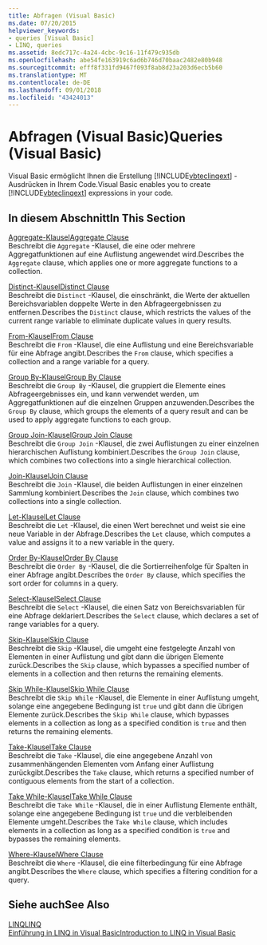 ```yaml
---
title: Abfragen (Visual Basic)
ms.date: 07/20/2015
helpviewer_keywords:
- queries [Visual Basic]
- LINQ, queries
ms.assetid: 8edc717c-4a24-4cbc-9c16-11f479c935db
ms.openlocfilehash: abe54fe163919c6ad6b746d70baac2482e80b948
ms.sourcegitcommit: efff8f331fd9467f093f8ab8d23a203d6ecb5b60
ms.translationtype: MT
ms.contentlocale: de-DE
ms.lasthandoff: 09/01/2018
ms.locfileid: "43424013"
---
```

# <a name="queries-visual-basic"></a><span data-ttu-id="0a8b1-102">Abfragen (Visual Basic)</span><span class="sxs-lookup"><span data-stu-id="0a8b1-102">Queries (Visual Basic)</span></span>
<span data-ttu-id="0a8b1-103">Visual Basic ermöglicht Ihnen die Erstellung [!INCLUDE[vbteclinqext](~/includes/vbteclinqext-md.md)] -Ausdrücken in Ihrem Code.</span><span class="sxs-lookup"><span data-stu-id="0a8b1-103">Visual Basic enables you to create [!INCLUDE[vbteclinqext](~/includes/vbteclinqext-md.md)] expressions in your code.</span></span>  
  
## <a name="in-this-section"></a><span data-ttu-id="0a8b1-104">In diesem Abschnitt</span><span class="sxs-lookup"><span data-stu-id="0a8b1-104">In This Section</span></span>  
 [<span data-ttu-id="0a8b1-105">Aggregate-Klausel</span><span class="sxs-lookup"><span data-stu-id="0a8b1-105">Aggregate Clause</span></span>](../../../visual-basic/language-reference/queries/aggregate-clause.md)  
 <span data-ttu-id="0a8b1-106">Beschreibt die `Aggregate` -Klausel, die eine oder mehrere Aggregatfunktionen auf eine Auflistung angewendet wird.</span><span class="sxs-lookup"><span data-stu-id="0a8b1-106">Describes the `Aggregate` clause, which applies one or more aggregate functions to a collection.</span></span>  
  
 [<span data-ttu-id="0a8b1-107">Distinct-Klausel</span><span class="sxs-lookup"><span data-stu-id="0a8b1-107">Distinct Clause</span></span>](../../../visual-basic/language-reference/queries/distinct-clause.md)  
 <span data-ttu-id="0a8b1-108">Beschreibt die `Distinct` -Klausel, die einschränkt, die Werte der aktuellen Bereichsvariablen doppelte Werte in den Abfrageergebnissen zu entfernen.</span><span class="sxs-lookup"><span data-stu-id="0a8b1-108">Describes the `Distinct` clause, which restricts the values of the current range variable to eliminate duplicate values in query results.</span></span>  
  
 [<span data-ttu-id="0a8b1-109">From-Klausel</span><span class="sxs-lookup"><span data-stu-id="0a8b1-109">From Clause</span></span>](../../../visual-basic/language-reference/queries/from-clause.md)  
 <span data-ttu-id="0a8b1-110">Beschreibt die `From` -Klausel, die eine Auflistung und eine Bereichsvariable für eine Abfrage angibt.</span><span class="sxs-lookup"><span data-stu-id="0a8b1-110">Describes the `From` clause, which specifies a collection and a range variable for a query.</span></span>  
  
 [<span data-ttu-id="0a8b1-111">Group By-Klausel</span><span class="sxs-lookup"><span data-stu-id="0a8b1-111">Group By Clause</span></span>](../../../visual-basic/language-reference/queries/group-by-clause.md)  
 <span data-ttu-id="0a8b1-112">Beschreibt die `Group By` -Klausel, die gruppiert die Elemente eines Abfrageergebnisses ein, und kann verwendet werden, um Aggregatfunktionen auf die einzelnen Gruppen anzuwenden.</span><span class="sxs-lookup"><span data-stu-id="0a8b1-112">Describes the `Group By` clause, which groups the elements of a query result and can be used to apply aggregate functions to each group.</span></span>  
  
 [<span data-ttu-id="0a8b1-113">Group Join-Klausel</span><span class="sxs-lookup"><span data-stu-id="0a8b1-113">Group Join Clause</span></span>](../../../visual-basic/language-reference/queries/group-join-clause.md)  
 <span data-ttu-id="0a8b1-114">Beschreibt die `Group Join` -Klausel, die zwei Auflistungen zu einer einzelnen hierarchischen Auflistung kombiniert.</span><span class="sxs-lookup"><span data-stu-id="0a8b1-114">Describes the `Group Join` clause, which combines two collections into a single hierarchical collection.</span></span>  
  
 [<span data-ttu-id="0a8b1-115">Join-Klausel</span><span class="sxs-lookup"><span data-stu-id="0a8b1-115">Join Clause</span></span>](../../../visual-basic/language-reference/queries/join-clause.md)  
 <span data-ttu-id="0a8b1-116">Beschreibt die `Join` -Klausel, die beiden Auflistungen in einer einzelnen Sammlung kombiniert.</span><span class="sxs-lookup"><span data-stu-id="0a8b1-116">Describes the `Join` clause, which combines two collections into a single collection.</span></span>  
  
 [<span data-ttu-id="0a8b1-117">Let-Klausel</span><span class="sxs-lookup"><span data-stu-id="0a8b1-117">Let Clause</span></span>](../../../visual-basic/language-reference/queries/let-clause.md)  
 <span data-ttu-id="0a8b1-118">Beschreibt die `Let` -Klausel, die einen Wert berechnet und weist sie eine neue Variable in der Abfrage.</span><span class="sxs-lookup"><span data-stu-id="0a8b1-118">Describes the `Let` clause, which computes a value and assigns it to a new variable in the query.</span></span>  
  
 [<span data-ttu-id="0a8b1-119">Order By-Klausel</span><span class="sxs-lookup"><span data-stu-id="0a8b1-119">Order By Clause</span></span>](../../../visual-basic/language-reference/queries/order-by-clause.md)  
 <span data-ttu-id="0a8b1-120">Beschreibt die `Order By` -Klausel, die die Sortierreihenfolge für Spalten in einer Abfrage angibt.</span><span class="sxs-lookup"><span data-stu-id="0a8b1-120">Describes the `Order By` clause, which specifies the sort order for columns in a query.</span></span>  
  
 [<span data-ttu-id="0a8b1-121">Select-Klausel</span><span class="sxs-lookup"><span data-stu-id="0a8b1-121">Select Clause</span></span>](../../../visual-basic/language-reference/queries/select-clause.md)  
 <span data-ttu-id="0a8b1-122">Beschreibt die `Select` -Klausel, die einen Satz von Bereichsvariablen für eine Abfrage deklariert.</span><span class="sxs-lookup"><span data-stu-id="0a8b1-122">Describes the `Select` clause, which declares a set of range variables for a query.</span></span>  
  
 [<span data-ttu-id="0a8b1-123">Skip-Klausel</span><span class="sxs-lookup"><span data-stu-id="0a8b1-123">Skip Clause</span></span>](../../../visual-basic/language-reference/queries/skip-clause.md)  
 <span data-ttu-id="0a8b1-124">Beschreibt die `Skip` -Klausel, die umgeht eine festgelegte Anzahl von Elementen in einer Auflistung und gibt dann die übrigen Elemente zurück.</span><span class="sxs-lookup"><span data-stu-id="0a8b1-124">Describes the `Skip` clause, which bypasses a specified number of elements in a collection and then returns the remaining elements.</span></span>  
  
 [<span data-ttu-id="0a8b1-125">Skip While-Klausel</span><span class="sxs-lookup"><span data-stu-id="0a8b1-125">Skip While Clause</span></span>](../../../visual-basic/language-reference/queries/skip-while-clause.md)  
 <span data-ttu-id="0a8b1-126">Beschreibt die `Skip While` -Klausel, die Elemente in einer Auflistung umgeht, solange eine angegebene Bedingung ist `true` und gibt dann die übrigen Elemente zurück.</span><span class="sxs-lookup"><span data-stu-id="0a8b1-126">Describes the `Skip While` clause, which bypasses elements in a collection as long as a specified condition is `true` and then returns the remaining elements.</span></span>  
  
 [<span data-ttu-id="0a8b1-127">Take-Klausel</span><span class="sxs-lookup"><span data-stu-id="0a8b1-127">Take Clause</span></span>](../../../visual-basic/language-reference/queries/take-clause.md)  
 <span data-ttu-id="0a8b1-128">Beschreibt die `Take` -Klausel, die eine angegebene Anzahl von zusammenhängenden Elementen vom Anfang einer Auflistung zurückgibt.</span><span class="sxs-lookup"><span data-stu-id="0a8b1-128">Describes the `Take` clause, which returns a specified number of contiguous elements from the start of a collection.</span></span>  
  
 [<span data-ttu-id="0a8b1-129">Take While-Klausel</span><span class="sxs-lookup"><span data-stu-id="0a8b1-129">Take While Clause</span></span>](../../../visual-basic/language-reference/queries/take-while-clause.md)  
 <span data-ttu-id="0a8b1-130">Beschreibt die `Take While` -Klausel, die in einer Auflistung Elemente enthält, solange eine angegebene Bedingung ist `true` und die verbleibenden Elemente umgeht.</span><span class="sxs-lookup"><span data-stu-id="0a8b1-130">Describes the `Take While` clause, which includes elements in a collection as long as a specified condition is `true` and bypasses the remaining elements.</span></span>  
  
 [<span data-ttu-id="0a8b1-131">Where-Klausel</span><span class="sxs-lookup"><span data-stu-id="0a8b1-131">Where Clause</span></span>](../../../visual-basic/language-reference/queries/where-clause.md)  
 <span data-ttu-id="0a8b1-132">Beschreibt die `Where` -Klausel, die eine filterbedingung für eine Abfrage angibt.</span><span class="sxs-lookup"><span data-stu-id="0a8b1-132">Describes the `Where` clause, which specifies a filtering condition for a query.</span></span>  
  
## <a name="see-also"></a><span data-ttu-id="0a8b1-133">Siehe auch</span><span class="sxs-lookup"><span data-stu-id="0a8b1-133">See Also</span></span>  
 [<span data-ttu-id="0a8b1-134">LINQ</span><span class="sxs-lookup"><span data-stu-id="0a8b1-134">LINQ</span></span>](../../../visual-basic/programming-guide/language-features/linq/index.md)  
 [<span data-ttu-id="0a8b1-135">Einführung in LINQ in Visual Basic</span><span class="sxs-lookup"><span data-stu-id="0a8b1-135">Introduction to LINQ in Visual Basic</span></span>](../../../visual-basic/programming-guide/language-features/linq/introduction-to-linq.md)
